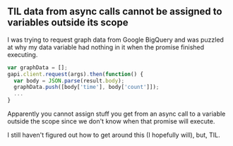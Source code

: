 ##  TIL data from async calls cannot be assigned to variables outside its scope

I was trying to request graph data from Google BigQuery and was puzzled at why my
data variable had nothing in it when the promise finished executing.

```javascript
var graphData = [];
gapi.client.request(args).then(function() {
  var body = JSON.parse(result.body);
  graphData.push([body['time'], body['count']]);
  ...
}
```
Apparently you cannot assign stuff you get from an async call to a variable outside
the scope since we don't know when that promise will execute.

I still haven't figured out how to get around this (I hopefully will), but, TIL.

